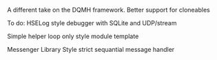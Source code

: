 A different take on the DQMH framework. Better support for cloneables

To do:
HSELog style debugger with SQLite and UDP/stream

Simple helper loop only style module template

Messenger Library Style strict sequantial message handler
